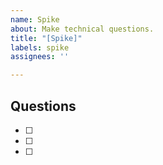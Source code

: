 ```yaml
---
name: Spike
about: Make technical questions.
title: "[Spike]"
labels: spike
assignees: ''

---
```


## Questions

- [ ]
- [ ]
- [ ]
